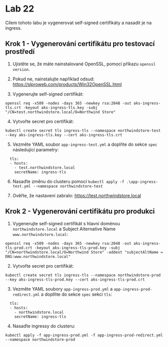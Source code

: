 # Lab 22

Cílem tohoto labu je vygenerovat self-signed certifikáty a nasadit je na ingress.

## Krok 1 - Vygenerování certifikátu pro testovací prostředí

1. Ujistěte se, že máte nainstalované OpenSSL, pomocí příkazu `openssl version`.

2. Pokud ne, nainstalujte například odsud: https://slproweb.com/products/Win32OpenSSL.html 

3. Vygenerujte self-signed certifikát:

```
openssl req -x509 -nodes -days 365 -newkey rsa:2048 -out aks-ingress-tls.crt -keyout aks-ingress-tls.key -subj "/CN=test.northwindstore.local/O=Northwind Store"
```

4. Vytvořte secret pro certifikát: 

```
kubectl create secret tls ingress-tls --namespace northwindstore-test --key aks-ingress-tls.key --cert aks-ingress-tls.crt
```

5. Vezměte YAML soubor `app-ingress-test.yml` a doplňte do sekce `spec` následující parametry:

```
  tls:
  - hosts:
    - test.northwindstore.local
    secretName: ingress-tls
```

6. Nasaďte změnu do clusteru pomocí `kubectl apply -f .\app-ingress-test.yml --namespace northwindstore-test`

7. Ověřte, že nastavení zabralo: https://test.northwindstore.local

## Krok 2 - Vygenerování certifikátu pro produkci

1. Vygenerujte self-signed certifikát s hlavní doménou `northwindstore.local` a Subject Alternative Name `www.northwindstore.local`:

```
openssl req -x509 -nodes -days 365 -newkey rsa:2048 -out aks-ingress-tls-prod.crt -keyout aks-ingress-tls-prod.key -subj "/CN=northwindstore.local/O=Northwind Store" -addext "subjectAltName = DNS:www.northwindstore.local"
```

2. Vytvořte secret pro certifikát: 

```
kubectl create secret tls ingress-tls --namespace northwindstore-prod --key aks-ingress-tls-prod.key --cert aks-ingress-tls-prod.crt
```

3. Vezměte YAML soubory `app-ingress-prod.yml` a `app-ingress-prod-redirect.yml` a doplňte do sekce `spec` sekci `tls`:

```
  tls:
  - hosts:
    - northwindstore.local
    secretName: ingress-tls
```

4. Nasaďte ingressy do clusteru:

```
kubectl apply -f app-ingress-prod.yml -f app-ingress-prod-redirect.yml --namespace northwindstore-prod
```
